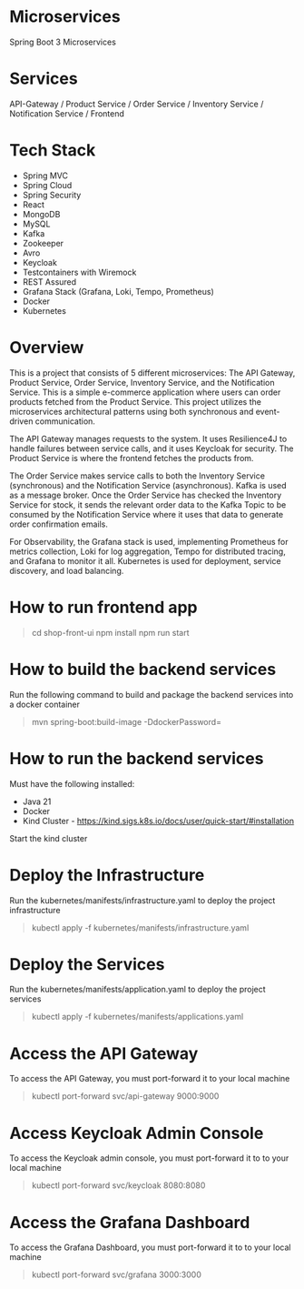 # Microservices
Spring Boot 3 Microservices

# Services
API-Gateway / Product Service / Order Service / Inventory Service / Notification Service / Frontend

# Tech Stack
- Spring MVC
- Spring Cloud
- Spring Security
- React
- MongoDB
- MySQL
- Kafka
- Zookeeper
- Avro
- Keycloak
- Testcontainers with Wiremock
- REST Assured
- Grafana Stack (Grafana, Loki, Tempo, Prometheus)
- Docker
- Kubernetes

# Overview 
This is a project that consists of 5 different microservices: The API Gateway, Product Service, Order Service, Inventory Service, and the Notification Service. This is a simple e-commerce application where users can order products fetched from the Product Service. This project utilizes the microservices architectural patterns using both synchronous and event-driven communication.  

The API Gateway manages requests to the system. It uses Resilience4J to handle failures between service calls, and it uses Keycloak for security. The Product Service is where the frontend fetches the products from.  

The Order Service makes service calls to both the Inventory Service (synchronous) and the Notification Service (asynchronous). Kafka is used as a message broker. Once the Order Service has checked the Inventory Service for stock, it sends the relevant order data to the Kafka Topic to be consumed by the Notification Service where it uses that data to generate order confirmation emails.  

For Observability, the Grafana stack is used, implementing Prometheus for metrics collection, Loki for log aggregation, Tempo for distributed tracing, and Grafana to monitor it all. Kubernetes is used for deployment, service discovery, and load balancing. 

# How to run frontend app
> cd shop-front-ui
> npm install
> npm run start

# How to build the backend services
Run the following command to build and package the backend services into a docker container
> mvn spring-boot:build-image -DdockerPassword=<docker-account-password>

# How to run the backend services
Must have the following installed:
- Java 21
- Docker
- Kind Cluster - https://kind.sigs.k8s.io/docs/user/quick-start/#installation

Start the kind cluster

# Deploy the Infrastructure
Run the kubernetes/manifests/infrastructure.yaml to deploy the project infrastructure
> kubectl apply -f kubernetes/manifests/infrastructure.yaml

# Deploy the Services
Run the kubernetes/manifests/application.yaml to deploy the project services
> kubectl apply -f kubernetes/manifests/applications.yaml

# Access the API Gateway
To access the API Gateway, you must port-forward it to your local machine
> kubectl port-forward svc/api-gateway 9000:9000

# Access Keycloak Admin Console
To access the Keycloak admin console, you must port-forward it to to your local machine
> kubectl port-forward svc/keycloak 8080:8080

# Access the Grafana Dashboard
To access the Grafana Dashboard, you must port-forward it to to your local machine
> kubectl port-forward svc/grafana 3000:3000






